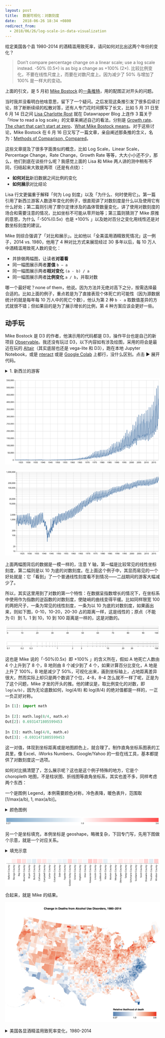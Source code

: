 ```yaml
---
layout: post
title:  数据可视化：对数刻度
date:   2018-06-26 18:34 +0800
redirect_from:
  - 2018/06/26/log-scale-in-data-visualization
---
```


给定美国各个县 1980-2014 的酒精滥用致死率，请问如何对比出这两个年份的变化？

> Don’t compare percentage change on a linear scale; use a log scale instead. -50% (0.5×) is as big a change as +100% (2×). 比较比例变化，不要在线性尺度上，而要在对数尺度上。因为减少了 50% 与增加了 100% 是一样大的变动。

上面的引文，是 5 月初 [Mike Bostock](https://en.m.wikipedia.org/wiki/Mike_Bostock) 的[一条推特](https://twitter.com/mbostock/status/991517711250305024)，用的配图正对开头的问题。

当时我并没看明白他啥意思，留下了一个疑问。之后发现这条推引发了很多后续讨论，除了断断续续的松散对答，还有人专门花时间撰写了长文，比如 5 月 31 日至 6 月 14 日之间 [Lisa Charlotte Rost](https://twitter.com/lisacrost) 就在 Datawrapper Blog 上连作 3 篇关于「How to read a log scale」的文章来阐述自己的看法，分别是 [Growth rate](https://blog.datawrapper.de/weeklychart-logscale/)、[The chart that can’t start at zero](https://blog.datawrapper.de/weeklychart-logscale2/)、[What Mike Bostock means](https://blog.datawrapper.de/weeklychart-logscale3/)。对于这些讨论，Mike Bostock 在 6 月 16 日又写了一篇文章，亲自阐述那条推的含义，名为：[Methods of Comparison, Compared](https://beta.observablehq.com/@mbostock/methods-of-comparison-compared)。

这些文章提及了很多字面类似的概念，比如 Log Scale，Linear Scale，Percentage Change，Rate Change，Growth Rate 等等，大大小小还不少，那么，他们到底在谈些什么呢？我感觉上面的 Lisa 和 Mike 两人讲的测中稍有不同，归结起来大致是两项（还是有点绕）：

- **如何对比**新旧数据之间比例的变化
- **如何展示**对比结论

Lisa 行文更偏重于解释「何为 Log 刻度」以及「为什么、何时使用它」。第一篇引用了新西兰游客人数逐年变化的例子，很直观讲了对数刻度是什么以及使用它有什么好处；第二篇则引用了摩尔定律涉及的晶体管数量变化，讲了使用对数刻度的场合和需要注意的情况，比如坐标不可能从零开始等；第三篇则猜测了 Mike 原推的意思，为什么「-50%(0.5x)  也是 +100% 」以及她对百分之变化用线性还是对数坐标刻度的建议。

Mike 则综合强调了「对比和展示」。比如他以「全美滥用酒精致死情况」这一例子，2014 vs. 1980，他用了 4 种对比方式来展现经过 30 多年以后，每 10 万人中酒精滥用致死人数的变化：

- 并排做两幅图，让读者**对着看**
- 同一幅图展示两者**差值** `b − a`
- 同一幅图展示两者**相对变化** `(a - b) / a` 
- 同一幅图展示两者**比例变化** `a / b`，并取对数

哪一个最好呢？none of them，他说。因为方法并无绝对高下之分，按需选择最合适的。比如上面的例子，重点若是为了直接表现个体死亡的可能性（因为源数据统计的就是每年每 10 万人中的死亡个数），他认为第 2 种 `b - a` 取数值差异的方式就很不错；但如果目的是为了展示增长的比例，第 4 种方案应该会更好一些。

## 动手玩

Mike Bostock 是 D3 的作者，他演示用的代码都是 D3，操作平台也是自己的新项目 [Observable](https://observablehq.com/)。我还没有玩过 D3，以下内容如有涉及绘图，采用的将会是最近在玩的 [Altair](https://altair-viz.github.io/)（其实底层也还是 vega-lite 和 D3），跑在本地 Jupyter Notebook，或是 [nteract](https://nteract.io/) 或是 [Google Colab](https://colab.research.google.com/) 上都行，没什么区别。点击 ▶︎ 展开代码。

<details>
<summary>1. 新西兰的游客</summary>
<pre>
<code>
import numpy as np
import pandas as pd
import altair as alt

nzt = pd.read_csv('data-OHT21.csv')

#
# linear scale
#
alt.Chart(nzt).mark_line().encode(
  x=alt.X('yearmonth(Date):T', axis=alt.Axis(format='%Y', title=None)),
  y=alt.Y('Close', title=None)
).properties(
  width=920
)

#
# log scale
#
alt.Chart(nzt).mark_line().encode(
  x=alt.X('yearmonth(Date):T', axis=alt.Axis(format='%Y', title=None)),
  y=alt.Y('Close', title=None)
).properties(
  width=920
)
</code>
</pre>
</details>

![linear scale](/files/2018/07/12/nzt_linear.svg)

![log scale](/files/2018/07/12/nzt_log.svg)

上面两幅图背后的数据是一模一样的，注意 Y 轴，第一幅是比较常见的线性坐标刻度，第二幅则是以 10 为底的对数刻度。在上面这个例子中，其显而易见的一个好处就是：它「看到」了一个普通线性刻度看不到情况——二战期间的游客大幅减少了。

所以，其实这里用到了对数的第一个特性：在数据呈指数增长的情况下，在坐标系中使用作为指数的逆函数的对数刻度，使陡峭的曲线变得平缓。比如同样限宽 100 的两把尺子，一条为常见的线性刻度，一条为以 10 为底的对数刻度，如果画出来，则如下图，0-10，10-20，20-30 占的距离一样，这是线性的；原点（不能为 0）到 1，1 到 10，10 到 100 距离是一样的，这是对数的。

![linear](/files/2018/07/12/li.svg)

![linear](/files/2018/07/12/lo.svg)

这也是 Mike 说的「-50%(0.5x)  即 +100% 」的含义所在，假如 A 地死亡人数由 4 个上升到了 8 个，B 地则由 8 个减少到了 4 个，如果计算百分比变化，A 地是上升了 100%，B 地是减少了 50%，可视化出来，画到坐标轴上，占地距离差异很大，然而实际上却只是两个数调了个位，4-8，8-4 怎么就不一样了呢，正是为了这个问题，Mike 才发的开头的推。他的建议是，取比例变化的对数，即 `log(a/b)`，因为无论底数如何，log(4/8) 和 log(8/4) 的绝对值都是一样的，一正一负正好对称。

```python
In [1]: import math

In [2]: math.log(8/4, math.e)
Out[2]: 0.6931471805599453

In [3]: math.log(4/8, math.e)
Out[3]: -0.6931471805599453
```

这一对值，体现到坐标距离或是地图颜色上，就合理了。制作直角坐标系图表的工具里，像 Excel、iWorks Numbers、Google/Yahoo 的一些在线工具，基本都提供了对数刻度这一选项。

如何对比搞清楚了，怎么展示呢？这也是这个例子特殊的地方，它是个 choropleth 地图，不是柱状图、折线图等直角坐标系，其实也差不多，同样考虑两个东西：

一个是图例 Legend，本例需要颜色对称，冷色表降，暖色表升，范围取 [1/max(a/b), 1, max(a/b)]。

<details>
<summary>颜色图例</summary>
<pre>
<code>
alt.Chart(deaths).mark_tick().encode(
    color=alt.Color('ratio_change:Q', scale=alt.Scale(type='log', domain=domain, range=['steelblue', 'white', 'red']), legend=alt.Legend(orient='bottom-left', format='.2r', offset=0, title=None))
).configure_view(strokeWidth=0).configure_legend(gradientWidth=720)
</code>
</pre>
</details>

![linear](/files/2018/07/12/legend.svg)

另一个是坐标填充，本例坐标是 geoshape，略微复杂，下回专门写，先用下图做个示意，就是一个对应关系。

<details>
<summary>填充示意</summary>
<pre>
<code>
deaths2 = deaths[deaths['location_name'].str.contains('County')].sample(n=30)

alt.Chart(deaths2).mark_square(size=400).encode(
    x=alt.X('location_name:O', title=None),
    color=alt.Color('ratio_change:Q', scale=alt.Scale(type='log', domain=domain, range=['steelblue', 'white', 'red'], nice=True), legend=None)
).properties(
    width=720
).configure_view(strokeWidth=0)
</code>
</pre>
</details>

![linear](/files/2018/07/12/axis.svg)

合起来，就是 Mike 的结果。

![death map](/files/2018/07/12/death_map.png)

<details>
<summary>美国各显酒精滥用致死率变化，1980-2014 </summary>
<pre>
<code>
import math
import numpy as np
import pandas as pd
import altair as alt
from vega_datasets import data

counties = alt.topo_feature('./data/cb_2017_us.json', 'counties')
states = alt.topo_feature('./data/cb_2017_us.json', 'states')
temp = pd.read_csv('./data/deaths.csv')
deaths = pd.read_csv('./data/data-OXy0O.csv', skiprows=1, names=['fips_code', 'percent_change', 'location_name'], dtype={'fips_code': 'str', 'percent_change': np.float64, 'location_name': 'str'})

deaths['ratio_change'] = deaths['percent_change'].apply(lambda x: (x + 100) / 100)

max_ratio = min(max(temp['2014'] / temp['1980']), max(temp['1980'] / temp['2014']))
domain = [(1 / max_ratio), 1, max_ratio]
title = 'Change in Deaths from Alcohol Use Disorders, 1980–2014'

counties_choropleth = alt.Chart(counties).mark_geoshape().encode(
    color=alt.Color(
        'ratio_change:Q',
        scale=alt.Scale(type='log', domain=domain, range=['steelblue', 'white', 'red'], interpolate='lab', zero=False),
        legend=alt.Legend(orient='bottom-right', title='Relative likelihood of death', format='.2r')
    ),
    tooltip=alt.Tooltip('location_name:O')
).transform_lookup(
    lookup='properties.GEOID',
    from_=alt.LookupData(deaths, 'fips_code', ['ratio_change', 'location_name'])
).project(
    type='albersUsa'
).properties(
    width=720,
    height=560,
    title=alt.TitleParams(title, orient='top', offset=-40)
)

states_choropleth = alt.Chart(states).mark_geoshape(filled=False, stroke='#fafafa', strokeWidth=1).encode()
death_map = counties_choropleth + states_choropleth
death_map.configure_legend(gradientWidth=200)
</code>
</pre>
</details>